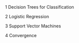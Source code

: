 1 Decision Trees for Classification

2 Logistic Regression

3 Support Vector Machines

4 Convergence
